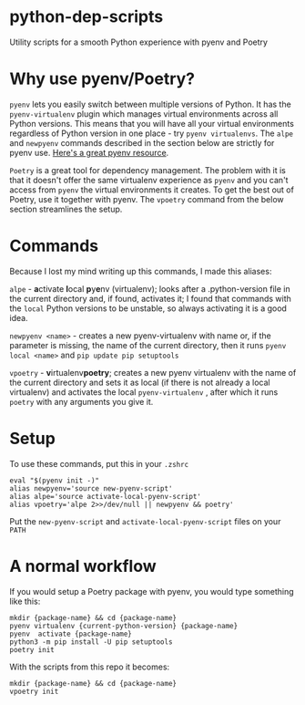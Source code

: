 # python-dep-scripts
Utility scripts for a smooth Python experience with pyenv and Poetry

# Why use pyenv/Poetry?
`pyenv` lets you easily switch between multiple versions of Python. It has the `pyenv-virtualenv` plugin which manages virtual environments across all Python versions. This means that you will have all your virtual environments regardless of Python version in one place - try `pyenv virtualenvs`. The `alpe` and `newpyenv` commands described in the section below are strictly for pyenv use. [Here's a great pyenv resource](https://realpython.com/intro-to-pyenv).

`Poetry` is a great tool for dependency management. The problem with it is that it doesn't offer the same virtualenv experience as `pyenv` and you can't access from `pyenv` the virtual environments it creates. To get the best out of Poetry, use it together with pyenv. The `vpoetry` command from the below section streamlines the setup. 

# Commands
Because I lost my mind writing up this commands, I made this aliases:

`alpe` - **a**ctivate **l**ocal **p**y**e**nv (virtualenv); looks after a .python-version file in the current directory and, if found, activates it; I found that commands with the `local` Python versions to be unstable, so always activating it is a good idea. 

`newpyenv <name>` - creates a new pyenv-virtualenv with name <name> or, if the parameter is missing, the name of the current directory, then it runs `pyenv local <name>` and `pip update pip setuptools`
  
`vpoetry` - **v**irtualenv**poetry**; creates a new pyenv virtualenv with the name of the current directory and sets it as local (if there is not already a local virtualenv) and activates the local `pyenv-virtualenv` , after which it runs `poetry` with any arguments you give it.

# Setup
To use these commands, put this in your `.zshrc`
```
eval "$(pyenv init -)"
alias newpyenv='source new-pyenv-script'
alias alpe='source activate-local-pyenv-script'
alias vpoetry='alpe 2>>/dev/null || newpyenv && poetry'
```

Put the `new-pyenv-script` and `activate-local-pyenv-script` files on your `PATH`
  
# A normal workflow
  If you would setup a Poetry package with pyenv, you would type something like this:
  ```
  mkdir {package-name} && cd {package-name}
  pyenv virtualenv {current-python-version} {package-name}
  pyenv  activate {package-name}
  python3 -m pip install -U pip setuptools
  poetry init
  ```
 
With the scripts from this repo it becomes:
  ```
  mkdir {package-name} && cd {package-name}
  vpoetry init
  ```
  

  
